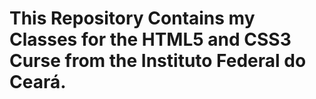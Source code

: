 # This Repository Contains my Classes for the HTML5 and CSS3 Curse from the Instituto Federal do Ceará. 
